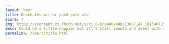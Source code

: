 ```yaml
---
layout: beer
title: Deschutes mirror pond pale ale
score: 7
img: https://scontent.xx.fbcdn.net/v/t1.0-0/p480x480/13007147_10154072540863745_3547228142622250194_n.jpg?oh=b71a60800316371cc6bc62c0adf0fe97&oe=588C9BA8
desc: Could be a little hoppier but it\'s still smooth and sweet with a nice hint of caramel
permalink: /beer/:title.html
---
```


